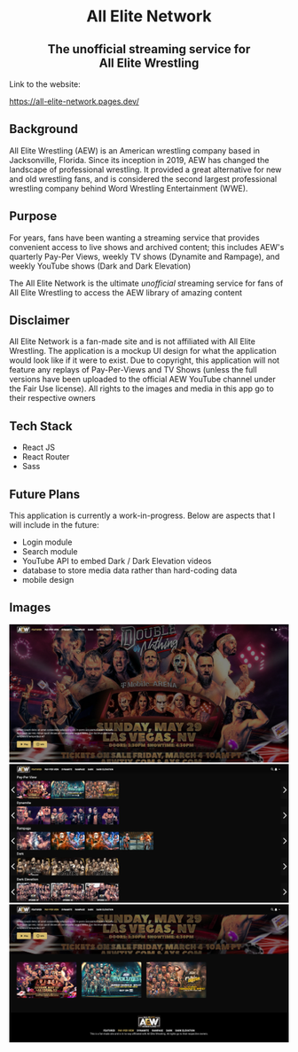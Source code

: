 <h1 align='center'>All Elite Network</h1>
<h2 align='center'>The unofficial streaming service for <br> All Elite Wrestling</h2>

Link to the website:

https://all-elite-network.pages.dev/

## Background

All Elite Wrestling (AEW) is an American wrestling company based in Jacksonville, Florida. Since its inception in 2019, AEW has changed the landscape of professional wrestling. It provided a great alternative for new and old wrestling fans, and is considered the second largest professional wrestling company behind Word Wrestling Entertainment (WWE).

## Purpose

For years, fans have been wanting a streaming service that provides convenient access to live shows and archived content; this includes AEW's quarterly Pay-Per Views, weekly TV shows (Dynamite and Rampage), and weekly YouTube shows (Dark and Dark Elevation)

The All Elite Network is the ultimate _unofficial_ streaming service for fans of All Elite Wrestling to access the AEW library of amazing content

## Disclaimer

All Elite Network is a fan-made site and is not affiliated with All Elite Wrestling. The application is a mockup UI design for what the application would look like if it were to exist. Due to copyright, this application will not feature any replays of Pay-Per-Views and TV Shows (unless the full versions have been uploaded to the official AEW YouTube channel under the Fair Use license). All rights to the images and media in this app go to their respective owners

## Tech Stack

- React JS
- React Router
- Sass

## Future Plans

This application is currently a work-in-progress. Below are aspects that I will include in the future:

- Login module
- Search module
- YouTube API to embed Dark / Dark Elevation videos
- database to store media data rather than hard-coding data
- mobile design

## Images

![img1](./readme-img/img1.png)
![img2](./readme-img/img2.png)
![img3](./readme-img/img3.png)
